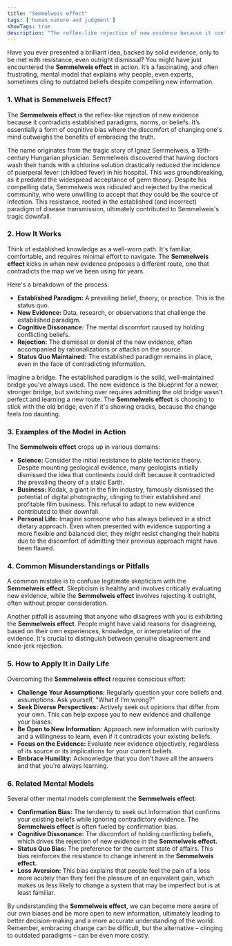 ```yaml
---
title: "Semmelweis effect"
tags: ['human nature and judgment']
showTags: true
description: "The reflex-like rejection of new evidence because it contradicts established paradigms, norms, or beliefs."
---
```



Have you ever presented a brilliant idea, backed by solid evidence, only to be met with resistance, even outright dismissal? You might have just encountered the **Semmelweis effect** in action. It’s a fascinating, and often frustrating, mental model that explains why people, even experts, sometimes cling to outdated beliefs despite compelling new information.

### 1. What is Semmelweis Effect?

The **Semmelweis effect** is the reflex-like rejection of new evidence because it contradicts established paradigms, norms, or beliefs. It’s essentially a form of cognitive bias where the discomfort of changing one's mind outweighs the benefits of embracing the truth.

The name originates from the tragic story of Ignaz Semmelweis, a 19th-century Hungarian physician. Semmelweis discovered that having doctors wash their hands with a chlorine solution drastically reduced the incidence of puerperal fever (childbed fever) in his hospital. This was groundbreaking, as it predated the widespread acceptance of germ theory. Despite his compelling data, Semmelweis was ridiculed and rejected by the medical community, who were unwilling to accept that *they* could be the source of infection. This resistance, rooted in the established (and incorrect) paradigm of disease transmission, ultimately contributed to Semmelweis's tragic downfall.

### 2. How It Works

Think of established knowledge as a well-worn path. It's familiar, comfortable, and requires minimal effort to navigate. The **Semmelweis effect** kicks in when new evidence proposes a different route, one that contradicts the map we've been using for years.

Here's a breakdown of the process:

*   **Established Paradigm:** A prevailing belief, theory, or practice. This is the status quo.
*   **New Evidence:** Data, research, or observations that challenge the established paradigm.
*   **Cognitive Dissonance:** The mental discomfort caused by holding conflicting beliefs.
*   **Rejection:** The dismissal or denial of the new evidence, often accompanied by rationalizations or attacks on the source.
*   **Status Quo Maintained:** The established paradigm remains in place, even in the face of contradicting information.

Imagine a bridge. The established paradigm is the solid, well-maintained bridge you've always used. The new evidence is the blueprint for a newer, stronger bridge, but switching over requires admitting the old bridge wasn't perfect and learning a new route. The **Semmelweis effect** is choosing to stick with the old bridge, even if it's showing cracks, because the change feels too daunting.

### 3. Examples of the Model in Action

The **Semmelweis effect** crops up in various domains:

*   **Science:** Consider the initial resistance to plate tectonics theory. Despite mounting geological evidence, many geologists initially dismissed the idea that continents could drift because it contradicted the prevailing theory of a static Earth.
*   **Business:** Kodak, a giant in the film industry, famously dismissed the potential of digital photography, clinging to their established and profitable film business. This refusal to adapt to new evidence contributed to their downfall.
*   **Personal Life:** Imagine someone who has always believed in a strict dietary approach. Even when presented with evidence supporting a more flexible and balanced diet, they might resist changing their habits due to the discomfort of admitting their previous approach might have been flawed.

### 4. Common Misunderstandings or Pitfalls

A common mistake is to confuse legitimate skepticism with the **Semmelweis effect**. Skepticism is healthy and involves critically evaluating new evidence, while the **Semmelweis effect** involves rejecting it outright, often without proper consideration.

Another pitfall is assuming that anyone who disagrees with you is exhibiting the **Semmelweis effect**. People might have valid reasons for disagreeing, based on their own experiences, knowledge, or interpretation of the evidence. It's crucial to distinguish between genuine disagreement and knee-jerk rejection.

### 5. How to Apply It in Daily Life

Overcoming the **Semmelweis effect** requires conscious effort:

*   **Challenge Your Assumptions:** Regularly question your core beliefs and assumptions. Ask yourself, "What if I'm wrong?"
*   **Seek Diverse Perspectives:** Actively seek out opinions that differ from your own. This can help expose you to new evidence and challenge your biases.
*   **Be Open to New Information:** Approach new information with curiosity and a willingness to learn, even if it contradicts your existing beliefs.
*   **Focus on the Evidence:** Evaluate new evidence objectively, regardless of its source or its implications for your current beliefs.
*   **Embrace Humility:** Acknowledge that you don't have all the answers and that you're always learning.

### 6. Related Mental Models

Several other mental models complement the **Semmelweis effect**:

*   **Confirmation Bias:** The tendency to seek out information that confirms your existing beliefs while ignoring contradictory evidence. The **Semmelweis effect** is often fueled by confirmation bias.
*   **Cognitive Dissonance:** The discomfort of holding conflicting beliefs, which drives the rejection of new evidence in the **Semmelweis effect.**
*   **Status Quo Bias:** The preference for the current state of affairs. This bias reinforces the resistance to change inherent in the **Semmelweis effect.**
*   **Loss Aversion:** This bias explains that people feel the pain of a loss more acutely than they feel the pleasure of an equivalent gain, which makes us less likely to change a system that may be imperfect but is at least familiar.

By understanding the **Semmelweis effect**, we can become more aware of our own biases and be more open to new information, ultimately leading to better decision-making and a more accurate understanding of the world. Remember, embracing change can be difficult, but the alternative – clinging to outdated paradigms – can be even more costly.

